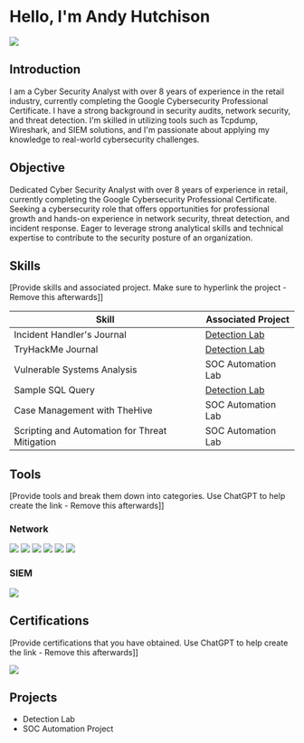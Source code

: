 # Hello, I'm Andy Hutchison
<a href="https://www.linkedin.com/in/hutchisonandy86/"><img src="https://img.shields.io/badge/-LinkedIn-0072b1?&style=for-the-badge&logo=linkedin&logoColor=white" /></a>

## Introduction

I am a Cyber Security Analyst with over 8 years of experience in the retail industry, currently completing the Google Cybersecurity Professional Certificate. I have a strong background in security audits, network security, and threat detection. I'm skilled in utilizing tools such as Tcpdump, Wireshark, and SIEM solutions, and I'm passionate about applying my knowledge to real-world cybersecurity challenges.

## Objective

Dedicated Cyber Security Analyst with over 8 years of experience in retail, currently completing the Google Cybersecurity Professional Certificate. Seeking a cybersecurity role that offers opportunities for professional growth and hands-on experience in network security, threat detection, and incident response. Eager to leverage strong analytical skills and technical expertise to contribute to the security posture of an organization.



## Skills
[Provide skills and associated project. Make sure to hyperlink the project - Remove this afterwards]]

| Skill                                         | Associated Project         |
|-----------------------------------------------|----------------------------|
| Incident Handler's Journal                    | <a href="https://docs.google.com/document/d/1g_tAj0LWuVoewA9pRIJCRI_D373MKPZ98nBUOOqUzz4/edit?tab=t.0">Detection Lab</a>|
| TryHackMe Journal                             | <a href="https://docs.google.com/document/d/1vCezW2hIlPom0JyBFkf2Jkd0IeH0BIj8InzvI-nvsok/edit?tab=t.0">Detection Lab</a>|
| Vulnerable Systems Analysis                   | SOC Automation Lab|
| Sample SQL Query                              | <a href="https://docs.google.com/document/d/16Wy8WBjuaXKlwFxteDbmZatkDZezQfqzxn5n_EzTkPw/edit?resourcekey=0-S3OBlbDzmbGBJ78GyiQc3g&tab=t.0#heading=h.adnh333husy">Detection Lab</a>||
| Case Management with TheHive                  | SOC Automation Lab|
| Scripting and Automation for Threat Mitigation | SOC Automation Lab|

## Tools
[Provide tools and break them down into categories. Use ChatGPT to help create the link - Remove this afterwards]]

### Network
<div>
    <img src="https://img.shields.io/badge/-Wireshark-1679A7?&style=for-the-badge&logo=Wireshark&logoColor=white" />
    <img src="https://img.shields.io/badge/-Suricata-EF3B2D?&style=for-the-badge&logo=Suricata&logoColor=white" />
    <img src="https://img.shields.io/badge/-Linux-FCC624?&style=for-the-badge&logo=Linux&logoColor=black" />
    <img src="https://img.shields.io/badge/-SQL-4479A1?&style=for-the-badge&logo=MySQL&logoColor=white" />
    <img src="https://img.shields.io/badge/-Python-3776AB?&style=for-the-badge&logo=Python&logoColor=white" />
    <img src="https://img.shields.io/badge/-Tcpdump-000000?&style=for-the-badge&logo=Tcpdump&logoColor=white" />
</div>

### SIEM
<div>
    <img src="https://img.shields.io/badge/-Splunk-000000?&style=for-the-badge&logo=Splunk&logoColor=white" />
</div>

## Certifications
[Provide certifications that you have obtained. Use ChatGPT to help create the link - Remove this afterwards]]
<div>
<img src="https://img.shields.io/badge/-Google_Cybersecurity_Professional_Certificate-4285F4?&style=for-the-badge&logo=Google&logoColor=white" />
</div>

## Projects
- Detection Lab
- SOC Automation Project
